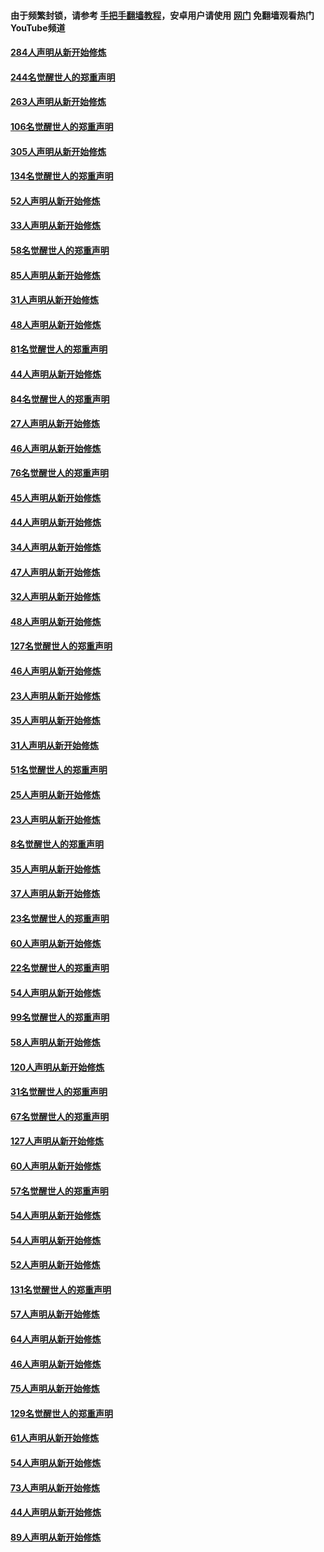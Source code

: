 #### 由于频繁封锁，请参考 [手把手翻墙教程](https://github.com/gfw-breaker/guides/wiki/)，安卓用户请使用 [网门](https://github.com/gfw-breaker/nogfw/blob/master/dl.md?t=04041300) 免翻墙观看热门YouTube频道 

#### [284人声明从新开始修炼](../pages/91/422707.md?t=04041300) 

#### [244名觉醒世人的郑重声明](../pages/91/422706.md?t=04041300) 

#### [263人声明从新开始修炼](../pages/91/422553.md?t=04041300) 

#### [106名觉醒世人的郑重声明](../pages/91/422552.md?t=04041300) 

#### [305人声明从新开始修炼](../pages/91/422153.md?t=04041300) 

#### [134名觉醒世人的郑重声明](../pages/91/422152.md?t=04041300) 

#### [52人声明从新开始修炼](../pages/91/421846.md?t=04041300) 

#### [33人声明从新开始修炼](../pages/91/421804.md?t=04041300) 

#### [58名觉醒世人的郑重声明](../pages/91/421845.md?t=04041300) 

#### [85人声明从新开始修炼](../pages/91/421769.md?t=04041300) 

#### [31人声明从新开始修炼](../pages/91/421763.md?t=04041300) 

#### [48人声明从新开始修炼](../pages/91/421605.md?t=04041300) 

#### [81名觉醒世人的郑重声明](../pages/91/421656.md?t=04041300) 

#### [44人声明从新开始修炼](../pages/91/421544.md?t=04041300) 

#### [84名觉醒世人的郑重声明](../pages/91/421543.md?t=04041300) 

#### [27人声明从新开始修炼](../pages/91/421465.md?t=04041300) 

#### [46人声明从新开始修炼](../pages/91/421454.md?t=04041300) 

#### [76名觉醒世人的郑重声明](../pages/91/421453.md?t=04041300) 

#### [45人声明从新开始修炼](../pages/91/421452.md?t=04041300) 

#### [44人声明从新开始修炼](../pages/91/421422.md?t=04041300) 

#### [34人声明从新开始修炼](../pages/91/421322.md?t=04041300) 

#### [47人声明从新开始修炼](../pages/91/421264.md?t=04041300) 

#### [32人声明从新开始修炼](../pages/91/421225.md?t=04041300) 

#### [48人声明从新开始修炼](../pages/91/421202.md?t=04041300) 

#### [127名觉醒世人的郑重声明](../pages/91/421224.md?t=04041300) 

#### [46人声明从新开始修炼](../pages/91/421203.md?t=04041300) 

#### [23人声明从新开始修炼](../pages/91/421138.md?t=04041300) 

#### [35人声明从新开始修炼](../pages/91/421122.md?t=04041300) 

#### [31人声明从新开始修炼](../pages/91/421081.md?t=04041300) 

#### [51名觉醒世人的郑重声明](../pages/91/421080.md?t=04041300) 

#### [25人声明从新开始修炼](../pages/91/421020.md?t=04041300) 

#### [23人声明从新开始修炼](../pages/91/420884.md?t=04041300) 

#### [8名觉醒世人的郑重声明](../pages/91/420883.md?t=04041300) 

#### [35人声明从新开始修炼](../pages/91/420809.md?t=04041300) 

#### [37人声明从新开始修炼](../pages/91/420766.md?t=04041300) 

#### [23名觉醒世人的郑重声明](../pages/91/420765.md?t=04041300) 

#### [60人声明从新开始修炼](../pages/91/420727.md?t=04041300) 

#### [22名觉醒世人的郑重声明](../pages/91/420726.md?t=04041300) 

#### [54人声明从新开始修炼](../pages/91/420529.md?t=04041300) 

#### [99名觉醒世人的郑重声明](../pages/91/420528.md?t=04041300) 

#### [58人声明从新开始修炼](../pages/91/420198.md?t=04041300) 

#### [120人声明从新开始修炼](../pages/91/420141.md?t=04041300) 

#### [31名觉醒世人的郑重声明](../pages/91/420197.md?t=04041300) 

#### [67名觉醒世人的郑重声明](../pages/91/420140.md?t=04041300) 

#### [127人声明从新开始修炼](../pages/91/420082.md?t=04041300) 

#### [60人声明从新开始修炼](../pages/91/420081.md?t=04041300) 

#### [57名觉醒世人的郑重声明](../pages/91/420080.md?t=04041300) 

#### [54人声明从新开始修炼](../pages/91/419533.md?t=04041300) 

#### [54人声明从新开始修炼](../pages/91/419532.md?t=04041300) 

#### [52人声明从新开始修炼](../pages/91/419531.md?t=04041300) 

#### [131名觉醒世人的郑重声明](../pages/91/419530.md?t=04041300) 

#### [57人声明从新开始修炼](../pages/91/419430.md?t=04041300) 

#### [64人声明从新开始修炼](../pages/91/419429.md?t=04041300) 

#### [46人声明从新开始修炼](../pages/91/419428.md?t=04041300) 

#### [75人声明从新开始修炼](../pages/91/419427.md?t=04041300) 

#### [129名觉醒世人的郑重声明](../pages/91/419426.md?t=04041300) 

#### [61人声明从新开始修炼](../pages/91/419198.md?t=04041300) 

#### [54人声明从新开始修炼](../pages/91/419197.md?t=04041300) 

#### [73人声明从新开始修炼](../pages/91/419196.md?t=04041300) 

#### [44人声明从新开始修炼](../pages/91/419075.md?t=04041300) 

#### [89人声明从新开始修炼](../pages/91/419074.md?t=04041300) 

